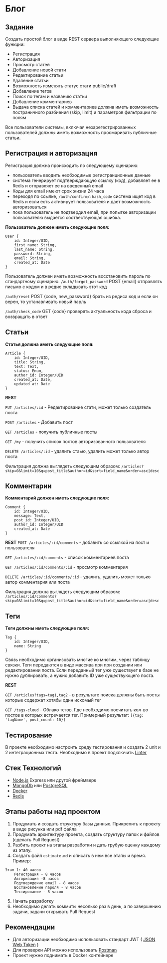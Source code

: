 # Блог

## Задание

Создать простой блог в виде REST сервера выполняющего следующие функции:
- Регистрация
- Авторизация
- Просмотр статей
- Добавление новой стати
- Редактирование статьи
- Удаление статьи
- Возможность изменять статус стати public/draft
- Добавление тегов
- Поиск по тегам и названию статьи
- Добавление комментариев
- Выдача списка статей и комментариев должна иметь возможность постраничного разбиения (skip, limit) и параметров фильтрации по полям

Все пользователи системы, включая незарегестрированных пользователей должны иметь возможность просмаривать публичные статьи.

## Регистрация и авторизация
Регистрация должна происходить по следующему сценарию:
- пользователь вводить необходимые регистранционные данные
- система генерирует подтверждающую ссылку (код), добавляет ее в Redis и отправляет ее на введенный email
- Коды для email имеют срок жизни 24 часа
- переходя по ссылке, `/auth/confirm/:hash_code` система ищет код в Redis и если есть активирует пользователя и дает возможность авторизоваться
- пока пользователь не подтвердил email, при попытке авторизации пользователю выдается соотвествующая ошибка.

**Пользователь должен иметь следующие поля:**
```
User {
    id: Integer/UID,
    first_name: String,
    last_name: String,
    password: String,
    email: String,
    created_at: Date
}
```

Пользователь должен иметь возможность восстановить пароль по стандартному сценарию.
`/auth/forgot_password` POST {email} отправлять письмо с кодом и в редис складывать этот код

`/auth/reset` POST {code, new_password} брать из редиса код и если он верен, то устанавливать новый 
парль

`/auth/check_code`  GET {code}  проверять актуальность кода сброса и возвращать в ответ

## Статьи

**Статья должна иметь следующие поля:**
```
Article {
    id: Integer/UID,
    title: String,
    text: Text,
    status: Enum,
    author_id: Integer/UID
    created_at: Date,
    updated_at: Date
}
```
**REST**

`PUT /articles/:id` - Редактирование стати, может только создатель поста

`POST /articles` - Добавить пост

`GET /articles` - получить публичные посты

`GET /my` - получить список постов авторизованного пользователя

`DELETE /articles/:id` - удалить стаью, удалить может только автор поста

Фильтрация должна выглядеть следующим образом:
`/articles?skip=0&limit=10&q=post_title&author=id&sort=field_name&order=asc|desc`

## Комментарии
**Комментарий должен иметь следующие поля:**
```
Comment {
    id: Integer/UID,
    message: Text,
    post_id: Integer/UID,
    author_id: Integer/UID
    created_at: Date
}
```
**REST**
`POST /articles/:id/comments` - добавить со ссылкой на пост и пользователя 

`GET /articles/:id/comments` - список комментариев поста

`GET /articles/:id/comments/:id` - просмотр комментария

`DELETE /articles/:id/comments/:id` - удалить, удалить может только автор комментария или поста

Фильтрация должна выглядеть следующим образом:
`/articles/:id/comments?skip=0&limit=10&q=post_title&author=id&sort=field_name&order=asc|desc`

## Теги
**Теги должны иметь следующие поля:**
```
Tag {
    id: Integer/UID,
    name: String
}
```

Связь необходимо организовать многие ко многим, через таблицу связки. 
Теги передаются в виде массива при при создании или редактировании поста. Если переданный тег уже существует в базе не нужно дублировать, а нужно добавить ID уже существующего поста.

**REST**

`GET /articles?tags=tag1,tag2` - в результате поиска должны быть посты которые содержат хотябы один искомый тег

`GET /tags-cloud` - Облако тегов. Где необходимо посчитать кол-во постов в которых встречается тег. Примерный результат: `[{tag: 'tagName', post_count: 10}]`

## Тестирование
В проекте необходимо настроить среду тестирования и создать 2 unit и 2 интеграционных теста. Необходимо в проект подключить [Linter](https://github.com/airbnb/javascript)


## Стек Технологий
- [Node.js](https://nodejs.org/en/) Express или другой фреймверк
- [MongoDb](https://www.mongodb.com/) или [PostgreSQL](https://www.postgresql.org/)
- [Docker](https://www.docker.com/)
- [Redis](https://redis.io/)


## Этапы работы над проектом

1. Продумать и создать структуру базы данных. Прикрепить к проекту в виде рисунка или pdf файла
2. Продумать архитектуру проекта, создать структуру папок и файлов (сделать Pull Request)
3. Разбить проект на этапы разработки и дать грубую оценку каждому из этапу. 
4. Создать файл `estimate.md` и описать в нем все этапы и время.
Пример:
```
Этап 1: 40 часов
    Регистрация - 8 часов
    Авторизация -8 часов
    Подтверждеине email - 8 часов
    Востановление пароля - 8 часов
    Тестирование - 8 часов
```
5. Начать разработку
6. Необходимо делать коммиты несолько раз в день, а по завершению задачи, задачи открывать Pull Request

## Рекомендации

- Для авторизации необходимо использовать стандарт JWT ( [JSON Web Token](https://jwt.io/introduction/) )
- Для проверки API можно использовать [Postman](https://www.getpostman.com/)
- Проект нужно поднимать в Docker контейнере
